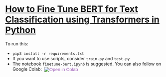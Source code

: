 # [How to Fine Tune BERT for Text Classification using Transformers in Python](https://www.thepythoncode.com/article/finetuning-bert-using-huggingface-transformers-python)
To run this:
- `pip3 install -r requirements.txt`
- If you want to use scripts, consider `train.py` and `test.py`
- The notebook `finetune-bert.ipynb` is suggested.
You can also follow on Google Colab:&nbsp;
<a style="box-sizing: border-box; color: #9b59b6; text-decoration-line: none; cursor: pointer; font-family: Calibre, sans-serif; font-size: 14.4px; text-align: -webkit-right;" title="Open in Colab" href="https://colab.research.google.com/drive/18Qqox_QxJkOs80XVYaoLsdum0dX-Ilxb?usp=sharing" target="_blank" rel="noopener"><img style="box-sizing: border-box; border: 0px; vertical-align: middle; max-width: 100%; height: auto;" src="https://colab.research.google.com/assets/colab-badge.svg" alt="Open in Colab" /></a>